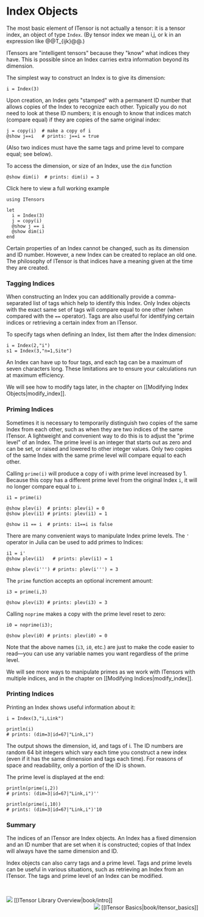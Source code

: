 # Index Objects

The most basic element of ITensor is not actually a tensor: it is a tensor index, 
an object of type&nbsp;`Index`. (By tensor index we mean i,j, or k in an expression
like @@T_{ijk}@@.) 

ITensors are "intelligent tensors" because they "know" what indices they have. 
This is possible since an Index carries extra information beyond its dimension.

The simplest way to construct an Index is to give its dimension:

    i = Index(3)

Upon creation, an Index gets "stamped" with a permanent ID number that allows copies 
of the Index to recognize each other. Typically you do not need to look at these
ID numbers; it is enough to know that indices match (compare equal)
if they are copies of the same original index:

    j = copy(i)  # make a copy of i
    @show j==i   # prints: j==i = true

(Also two indices must have the same tags and prime level to compare equal; see below).

To access the dimension, or size of an Index, use the `dim` function

    @show dim(i)  # prints: dim(i) = 3

<div class="example_clicker">Click here to view a full working example</div>

    using ITensors

    let
      i = Index(3)
      j = copy(i)
      @show j == i
      @show dim(i)
    end

Certain properties of an Index cannot be changed, such as its dimension and ID
number. However, a new Index can be created to replace an old one.
The philosophy of ITensor is that indices have a meaning given at the 
time they are created.

### Tagging Indices

When constructing an Index you can additionally provide a comma-separated list of tags which 
help to identify this Index. Only Index objects with the exact same set of tags
will compare equal to one other (when compared with the `==` operator).
Tags are also useful for identifying certain indices 
or retrieving a certain index from an ITensor.

To specify tags when defining an Index, list them after the Index dimension:

    i = Index(2,"i")
    s1 = Index(3,"n=1,Site")

An Index can have up to four tags, and each tag can be a maximum of seven 
characters long. These limitations are to ensure your calculations run
at maximum efficiency.

We will see how to modify tags later, in the chapter on 
[[Modifying Index Objects|modify_index]].

### Priming Indices

Sometimes it is necessary to temporarily distinguish two copies of 
the same Index from each other, such as when they are two indices
of the same ITensor. A lightweight and convenient way
to do this is to adjust the "prime level" of an Index. The prime level
is an integer that starts out as zero and can be 
set, or raised and lowered to other integer values. Only two copies of the same Index with
the same prime level will compare equal to each other.

Calling `prime(i)` will produce a copy of i with prime level increased by 1.
Because this copy has a different prime level from the original Index `i`, 
it will no longer compare equal to `i`.

    i1 = prime(i)

    @show plev(i)  # prints: plev(i) = 0
    @show plev(i1) # prints: plev(i1) = 1

    @show i1 == i  # prints: i1==i is false

There are many convenient ways to manipulate Index prime levels.
The `'` operator in Julia can be used to add primes to Indices:

    i1 = i'
    @show plev(i1)   # prints: plev(i1) = 1

    @show plev(i''') # prints: plev(i''') = 3

The `prime` function accepts an optional increment amount:

    i3 = prime(i,3)

    @show plev(i3) # prints: plev(i3) = 3

Calling `noprime` makes a copy with the prime level reset to zero:
 
    i0 = noprime(i3);

    @show plev(i0) # prints: plev(i0) = 0

Note that the above names (`i3`, `i0`, etc.) are just 
to make the code easier to read&mdash;you can use any variable names 
you want regardless of the prime level.

We will see more ways to manipulate primes as we 
work with ITensors with multiple indices, and in the chapter
on [[Modifying Indices|modify_index]].

### Printing Indices

Printing an Index shows useful information about it:

    i = Index(3,"i,Link")

    println(i)
    # prints: (dim=3|id=67|"Link,i")

The output shows the dimension, id, and tags of i.
The ID numbers are random 64 bit integers which vary each time 
you construct a new index (even if it has the same dimension and tags each time).
For reasons of space and readability, only a portion of the ID is shown.
 
The prime level is displayed at the end:

    println(prime(i,2))
    # prints: (dim=3|id=67|"Link,i")''

    println(prime(i,10))
    # prints: (dim=3|id=67|"Link,i")'10

### Summary 

The indices of an ITensor are Index objects.
An Index has a fixed dimension and an ID number that are set when it is
constructed; copies of that Index will always have the same dimension and ID.

Index objects can also carry tags and a prime level.
Tags and prime levels can be useful in various situations, such as retrieving an
Index from an ITensor.
The tags and prime level of an Index can be modified.

<br/>

<span style="float:left;"><img src="docs/VERSION/arrowleft.png" class="icon">
[[ITensor Library Overview|book/intro]]
</span>
<span style="float:right;"><img src="docs/VERSION/arrowright.png" class="icon">
[[ITensor Basics|book/itensor_basics]]
</span>

<br/>

